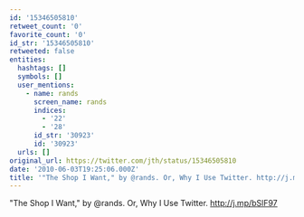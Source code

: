 ```yaml
---
id: '15346505810'
retweet_count: '0'
favorite_count: '0'
id_str: '15346505810'
retweeted: false
entities:
  hashtags: []
  symbols: []
  user_mentions:
    - name: rands
      screen_name: rands
      indices:
        - '22'
        - '28'
      id_str: '30923'
      id: '30923'
  urls: []
original_url: https://twitter.com/jth/status/15346505810
date: '2010-06-03T19:25:06.000Z'
title: '"The Shop I Want," by @rands. Or, Why I Use Twitter. http://j.mp/bSlF97'
---
```


"The Shop I Want," by @rands. Or, Why I Use Twitter. http://j.mp/bSlF97